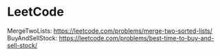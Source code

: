 # LeetCode
MergeTwoLists:	https://leetcode.com/problems/merge-two-sorted-lists/
BuyAndSellStock: https://leetcode.com/problems/best-time-to-buy-and-sell-stock/
